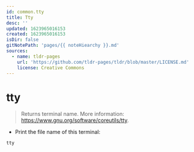 ```yaml
---
id: common.tty
title: Tty
desc: ''
updated: 1623965016153
created: 1623965016153
isDir: false
gitNotePath: 'pages/{{ noteHiearchy }}.md'
sources:
  - name: tldr-pages
    url: 'https://github.com/tldr-pages/tldr/blob/master/LICENSE.md'
    license: Creative Commons
---
```

# tty

> Returns terminal name.
> More information: <https://www.gnu.org/software/coreutils/tty>.

- Print the file name of this terminal:

`tty`

